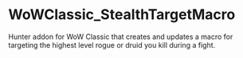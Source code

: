 # WoWClassic_StealthTargetMacro
Hunter addon for WoW Classic that creates and updates a macro for targeting the highest level rogue or druid you kill during a fight.
